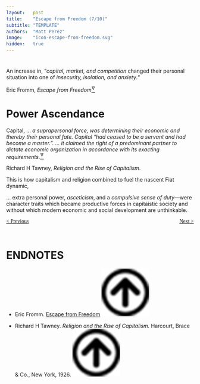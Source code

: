 ```yaml
---
layout:   post
title:    "Escape from Freedom (7/10)"
subtitle: "TEMPLATE"
authors:  "Matt Perez"
image:    "icon-escape-from-freedom.svg"
hidden:   true
---
```


<div style='display:none; '>
 <p><em>Escape from Freedom</em> was published in 1941. Pim de Morre, co-founder of <em>Corporate Rebels</em>, reminded me of it (he is reading it). I read it when I was 18-19 years old (I am a mere 73 now).</p>
</div>

<h1></h1>
  <div class="_citation">
   <p>An increase in, &ldquo;<em>capital, market, and competition</em> changed their personal situation into one of <em>insecurity, isolation, and anxiety</em>.&ldquo;</p>
   <p id="_signature">Eric Fromm, <em>Escape from Freedom</em><a href='#en01'><sup id='bm01'>&hairsp;&nabla;&hairsp;</sup></a></p>
  </div>
 
<h1>Power Ascendance</h1>
  <div class="_citation">
   <p>Capital, &hellip;<em> a suprapersonal force, was determining their economic and thereby their personal fate. Capital &ldquo;had ceased to be a servant and had become a master.&rdquo;. &hellip; it claimed the right of a predominant partner to dictate economic organization in accordance with its exacting requirements.</em><a href='#en02'><sup id='bm02'>&hairsp;&nabla;&hairsp;</sup></a></p>
   <p id="_signature">Richard H Tawney, <em>Religion and the Rise of Capitalism</em>.</p>
  </div>
 <p>This is how capitalism and religion combined to fuel the nascent Fiat dynamic,</p>
  <div class="_citation">
   <p>&hellip; extra personal power, <em>asceticism</em>, and a <em>compulsive sense of duty</em>&mdash;were character traits which became productive forces in capitaistic society and without which modern economic and social development are unthinkable.</p>
  </div>

<div style="margin-bottom:1in; font-family: American Typewriter, serif; ">
 <span style="float:left; ">
  <a href="https://radicalcompanies.com/2024/12/26/escape-from-freedom">&lt; Previous</a>
 </span>
 <span style="float:right; ">
  <a href="https://radicalcompanies.com/2024/12/28/escape-from-freedom">Next &gt;</a>
 </span>
</div>

<h1 class="_section">ENDNOTES</h1>
 <ul>
  <li id="en02">
   <p class="_list-item">
    Eric Fromm.
    <a href="https://www.amazon.com/Escape-Freedom-Erich-Fromm/dp/0805031499" target="_blank">Escape from Freedom</a>
    <a href="#bm01" class="_uparrow"><img src="/assets/img/arrow-up-icon.png"></a>
   </p>
  </li>
  <li id="en02">
   <p class="_list-item">
    Richard H Tawney.
    <em>Religion and the Rise of Capitalism.</em>
    Harcourt, Brace & Co., New York, 1926.
    <a class="_uparrow" href="#bm02"><img src="/assets/img/arrow-up-icon.png"></a>
   </p>
  </li>
 </ul>
